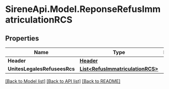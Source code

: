 # SireneApi.Model.ReponseRefusImmatriculationRCS

## Properties

Name | Type | Description | Notes
------------ | ------------- | ------------- | -------------
**Header** | [**Header**](Header.md) |  | [optional] 
**UnitesLegalesRefuseesRcs** | [**List&lt;RefusImmatriculationRCS&gt;**](RefusImmatriculationRCS.md) |  | [optional] 

[[Back to Model list]](../README.md#documentation-for-models) [[Back to API list]](../README.md#documentation-for-api-endpoints) [[Back to README]](../README.md)

